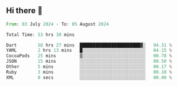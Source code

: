 ## Hi there 👋

<!--START_SECTION:waka-->

```rust
From: 03 July 2024 - To: 05 August 2024

Total Time: 53 hrs 30 mins

Dart        50 hrs 27 mins  ███████████████████████▓░   94.31 %
YAML        2 hrs 13 mins   █░░░░░░░░░░░░░░░░░░░░░░░░   04.15 %
CocoaPods   25 mins         ▒░░░░░░░░░░░░░░░░░░░░░░░░   00.78 %
JSON        15 mins         ░░░░░░░░░░░░░░░░░░░░░░░░░   00.50 %
Other       5 mins          ░░░░░░░░░░░░░░░░░░░░░░░░░   00.17 %
Ruby        3 mins          ░░░░░░░░░░░░░░░░░░░░░░░░░   00.10 %
XML         0 secs          ░░░░░░░░░░░░░░░░░░░░░░░░░   00.00 %
```

<!--END_SECTION:waka-->

<!--
**mathiskakal/mathiskakal** is a ✨ _special_ ✨ repository because its `README.md` (this file) appears on your GitHub profile.

Here are some ideas to get you started:

- 🔭 I’m currently working on ...
- 🌱 I’m currently learning ...
- 👯 I’m looking to collaborate on ...
- 🤔 I’m looking for help with ...
- 💬 Ask me about ...
- 📫 How to reach me: ...
- 😄 Pronouns: ...
- ⚡ Fun fact: ...
-->
